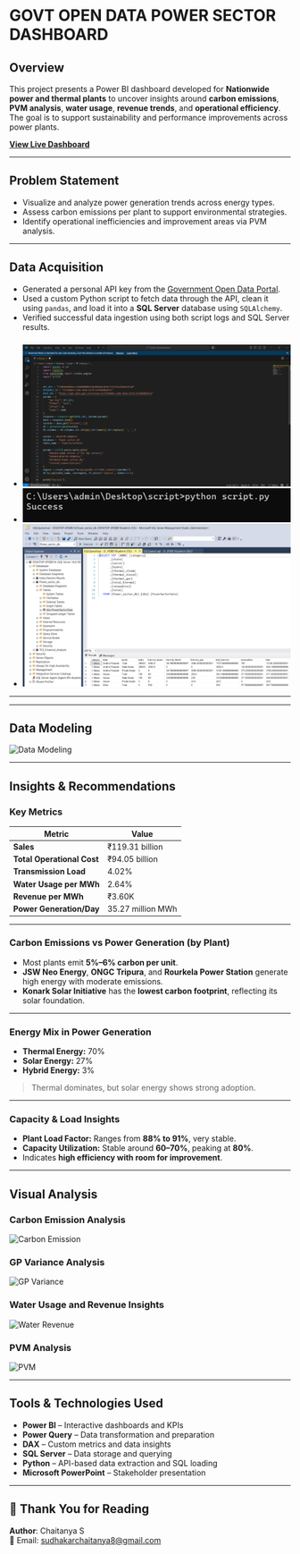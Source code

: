 # GOVT OPEN DATA POWER SECTOR DASHBOARD

## Overview
This project presents a Power BI dashboard developed for **Nationwide power and thermal plants** to uncover insights around **carbon emissions**, **PVM analysis**, **water usage**, **revenue trends**, and **operational efficiency**. The goal is to support sustainability and performance improvements across power plants.

 **[View Live Dashboard](https://app.powerbi.com/view?r=eyJrIjoiNTMyZmMyNzctMmNkYS00ZjFjLWExY2EtOTM5ZTVkNDc0ZjhlIiwidCI6ImRiMDlkOWRmLWM4NmQtNDAyMy05YzY2LWM2M2JlMWJkY2U4ZCJ9)**

---

## Problem Statement

- Visualize and analyze power generation trends across energy types.
- Assess carbon emissions per plant to support environmental strategies.
- Identify operational inefficiencies and improvement areas via PVM analysis.

---

## Data Acquisition

- Generated a personal API key from the [Government Open Data Portal](https://data.gov.in).
- Used a custom Python script to fetch data through the API, clean it using `pandas`, and load it into a **SQL Server** database using `SQLAlchemy`.
- Verified successful data ingestion using both script logs and SQL Server results.

### 

- ![Python API Script](python_api_script.png)
- ![Successful Execution](success.png)
- ![SQL Table Output](sql_result.png)
---



---

## Data Modeling

![Data Modeling](https://github.com/user-attachments/assets/52a6f529-0ce0-46cf-b815-51a2f4f08721)


---

##  Insights & Recommendations

###  Key Metrics

| Metric                    | Value               |
|---------------------------|---------------------|
| **Sales**                 | ₹119.31 billion     |
| **Total Operational Cost**| ₹94.05 billion      |
| **Transmission Load**     | 4.02%               |
| **Water Usage per MWh**   | 2.64%               |
| **Revenue per MWh**       | ₹3.60K              |
| **Power Generation/Day**  | 35.27 million MWh   |

---

###  Carbon Emissions vs Power Generation (by Plant)

- Most plants emit **5%–6% carbon per unit**.
- **JSW Neo Energy**, **ONGC Tripura**, and **Rourkela Power Station** generate high energy with moderate emissions.
- **Konark Solar Initiative** has the **lowest carbon footprint**, reflecting its solar foundation.

---

###  Energy Mix in Power Generation

- **Thermal Energy:** 70%
- **Solar Energy:** 27%
- **Hybrid Energy:** 3%

>  Thermal dominates, but solar energy shows strong adoption.

---

###  Capacity & Load Insights

- **Plant Load Factor:** Ranges from **88% to 91%**, very stable.
- **Capacity Utilization:** Stable around **60–70%**, peaking at **80%**.
-  Indicates **high efficiency with room for improvement**.

---

##  Visual Analysis

###  Carbon Emission Analysis  
![Carbon Emission](https://github.com/user-attachments/assets/6e71a53d-242d-45fc-be7f-a522623bcb2a)

###  GP Variance Analysis  
![GP Variance](https://github.com/user-attachments/assets/04b5a729-c00b-46e3-92bb-2518b7dabaa6)

###  Water Usage and Revenue Insights  
![Water Revenue](https://github.com/user-attachments/assets/6b2bfd8d-9bc8-4178-9681-ec8359233f3e)

###  PVM Analysis  
![PVM](https://github.com/user-attachments/assets/e422b4c7-5e14-46b6-9165-e1e24750575d)

---

## Tools & Technologies Used

- **Power BI** – Interactive dashboards and KPIs  
- **Power Query** – Data transformation and preparation  
- **DAX** – Custom metrics and data insights  
- **SQL Server** – Data storage and querying  
- **Python** – API-based data extraction and SQL loading  
- **Microsoft PowerPoint** – Stakeholder presentation

---

## 🙏 Thank You for Reading

**Author**: Chaitanya S  
📧 Email: [sudhakarchaitanya8@gmail.com](mailto:sudhakarchaitanya8@gmail.com)





